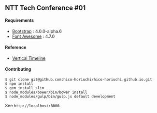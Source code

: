 ## NTT Tech Conference #01

#### Requirements

  - [Bootstrap](http://v4-alpha.getbootstrap.com/) : 4.0.0-alpha.6
  - [Font Awesome](http://fontawesome.io/) : 4.7.0

#### Reference

  - [Vertical Timeline](http://tympanus.net/codrops/2013/05/02/vertical-timeline/)

#### Contributing

    $ git clone git@github.com:hico-horiuchi/hico-horiuchi.github.io.git
    $ npm install
    $ gem install slim
    $ node_modules/bower/bin/bower install
    $ node_modules/gulp/bin/gulp.js default development

See `http://localhost:8000`.
